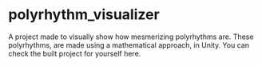 # polyrhythm_visualizer
A project made to visually show how mesmerizing polyrhythms are.
These polyrhythms, are made using a mathematical approach, in Unity. You can check the built project for yourself here. 
